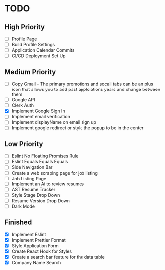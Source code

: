 # TODO

## High Priority

- [ ] Profile Page
- [ ] Build Profile Settings
- [ ] Application Calendar Commits
- [ ] CI/CD Deployment Set Up

## Medium Priority

- [ ] Copy Gmail - The primary promotions and socail tabs can be an plus icon that allows you to add past applciations years and change between them
- [ ] Google API
- [ ] Clerk Auth
- [x] Implement Google Sign In
- [ ] Implement email verification
- [ ] Implement displayName on email sign up
- [ ] Implement google redirect or style the popup to be in the center

## Low Priority

- [ ] Eslint No Floating Promises Rule
- [ ] Eslint Equals Equals Equals
- [ ] Side Navigation Bar
- [ ] Create a web scraping page for job listing
- [ ] Job Listing Page
- [ ] Implement an Ai to review resumes
- [ ] AST Resume Tracker
- [ ] Style Stage Drop Down
- [ ] Resume Version Drop Down
- [ ] Dark Mode

## Finished

- [x] Implement Eslint
- [x] Implement Prettier Format
- [x] Style Application Form
- [x] Create React Hook for Styles
- [x] Create a search bar feature for the data table
- [x] Company Name Search
